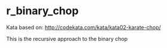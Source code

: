 # r_binary_chop
Kata based on: http://codekata.com/kata/kata02-karate-chop/

This is the recursive approach to the binary chop
